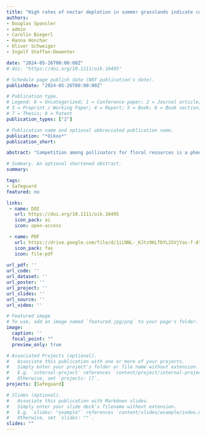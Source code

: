 ```yaml
---
title: "High rates of nectar depletion in summer grasslands indicate competitive conditions for pollinators" 
authors:
- Douglas Sponsler
- admin
- Carolin Biegerl
- Hanna Honchar
- Oliver Schweiger
- Ingolf Steffan-Dewenter

date: "2024-05-26T00:00:00Z"
# doi: "https://doi.org/10.1111/oik.10495"

# Schedule page publish date (NOT publication's date).
publishDate: "2024-05-26T00:00:00Z"

# Publication type.
# Legend: 0 = Uncategorized; 1 = Conference paper; 2 = Journal article;
# 3 = Preprint / Working Paper; 4 = Report; 5 = Book; 6 = Book section;
# 7 = Thesis; 8 = Patent
publication_types: ["2"]

# Publication name and optional abbreviated publication name.
publication: "*Oikos*"
publication_short:

abstract: "Competition among pollinators for floral resources is a phenomenon of both basic and applied importance. While competition is difficult to measure directly under field conditions, it can be inferred indirectly through the measurement of floral resource depletion. In this study, we conducted a pollinator exclusion experiment to calculate nectar depletion rates in summer across 16 grassland sites in the German regions of Franconia and Saxony-Anhalt. Overall depletion rates were estimated at 95% in Franconia and 79% in Saxony-Anhalt, indicating strong nectar limitation and likely competition among pollinators for nectar. Despite being ubiquitous in our study regions, honey bees were scarce at our sites at the time of nectar sampling. This demonstrates that wild pollinators alone are capable of massive nectar depletion, and the addition of managed honey bees to wild pollinator communities may intensify already competitive conditions. Nevertheless, the manifest diversity of the pollinator communities at our sites indicates that other factors, such as non-trophic constraints or temporal variation in nectar limitation, can mitigate competitive exclusion despite immediate conditions of acute nectar scarcity."

# Summary. An optional shortened abstract.
summary: 

tags:
- Safeguard
featured: no

links:
 - name: DOI
   url: https://doi.org/10.1111/oik.10495
   icon_pack: ai
   icon: open-access

 - name: PDF
   url: https://drive.google.com/file/d/1iLNNL-_KJtz9KLTbYL2SVjYas-f-AYwY/view?usp=drive_link
   icon_pack: fas
   icon: file-pdf
   
url_pdf: ''
url_code: ''
url_dataset: ''
url_poster: ''
url_project: ''
url_slides: ''
url_source: ''
url_video: ''

# Featured image
# To use, add an image named `featured.jpg/png` to your page's folder. 
image:
  caption: ''
  focal_point: ""
  preview_only: true

# Associated Projects (optional).
#   Associate this publication with one or more of your projects.
#   Simply enter your project's folder or file name without extension.
#   E.g. `internal-project` references `content/project/internal-project/index.md`.
#   Otherwise, set `projects: []`.
projects: [Safeguard]

# Slides (optional).
#   Associate this publication with Markdown slides.
#   Simply enter your slide deck's filename without extension.
#   E.g. `slides: "example"` references `content/slides/example/index.md`.
#   Otherwise, set `slides: ""`.
slides: ""
---
```


